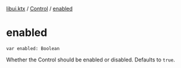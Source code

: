 [libui.ktx](../README.md) / [Control](README.md) / [enabled](enabled.md)

# enabled

`var enabled: Boolean`

Whether the Control should be enabled or disabled. Defaults to `true`.
